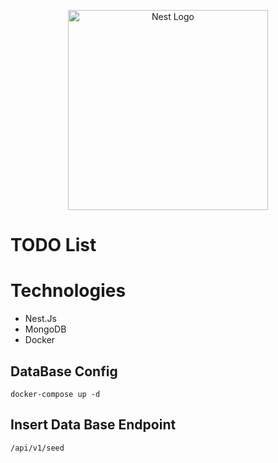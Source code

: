 <p align="center">
  <a href="http://nestjs.com/" target="blank"><img src="https://nestjs.com/img/logo_text.svg" width="320" alt="Nest Logo" /></a>
</p>

# TODO List

# Technologies

* Nest.Js
* MongoDB
* Docker

## DataBase Config

```
docker-compose up -d
```

## Insert Data Base Endpoint
```
/api/v1/seed
```
